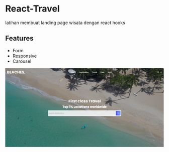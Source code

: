 # React-Travel 


latihan membuat landing page wisata dengan react hooks

## Features

- Form
- Responsive
- Carousel

![image info](./src/assets/Captureland.PNG)
